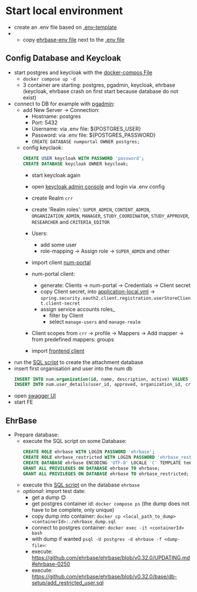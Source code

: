 # Start local environment

* create an .env file based on [.env-template](.env-template)
* * copy [ehrbase-env file](https://github.com/ehrbase/ehrbase/blob/master/.env.ehrbase) next to the [.env file](.env)

## Config Database and Keycloak

* start postgres and keycloak with the [docker-compos File](docker-compose.yaml)
  * `docker compose up -d`
  * 3 container are starting: postgres, pgadmin, keycloak, ehrbase (keycloak, ehrbase crash on first start because database do not exist)
* connect to DB for example with [pgadmin](localhost:8888):
  * add New Server -> Connection:
    * Hostname: postgres
    * Port: 5432
    * Username: via .env file: ${POSTGRES_USER}
    * Password: via .env file: ${POSTGRES_PASSWORD}
    * `CREATE DATABASE numportal OWNER postgres;`
  * config keyclaok:
      ```SQL
      CREATE USER keycloak WITH PASSWORD 'password';
      CREATE DATABASE keycloak OWNER keycloak;
      ```
    * start keycloak again
    * open [keycloak admin console](http://localhost:8180/admin/) and login via .env config
    * create Realm `crr`
    * create 'Realm roles': `SUPER_ADMIN`, `CONTENT_ADMIN`, `ORGANIZATION_ADMIN`, `MANAGER`, `STUDY_COORDINATOR`, `STUDY_APPROVER`, `RESEARCHER` and `CRITERIA_EDITOR`
    * Users: 
      * add some user
      * role-mapping -> Assign role -> `SUPER_ADMIN` and other
    * import client [num-portal](num-portal.json)
    * num-portal client:
      * generate: Clients -> num-portal -> Credentials -> Client secret
      * copy Client secret, into [application-local.yml](./../src/main/resources/application-local.yml) -> `spring.security.oauth2.client.registration.userStoreClient.client-secret`
      * assign service accounts roles_
        * filter by Client
        * select `manage-users` and `manage-realm`
    * Client scopes from `crr` -> profile -> Mappers -> Add mapper -> from predefined mappers: groups

      [//]: # ( move to FE repo )
    * import [frontend client](num-portal-webapp.json)
* run the [SQL script](./../attachments-db-setup/createdb.sql) to create the attachment database
* insert first organisation and user into the num db
  ```sql
  INSERT INTO num.organization(id, name, description, active) VALUES (1, 'name', 'description', true);
  INSERT INTO num.user_details(user_id, approved, organization_id, created_date) VALUES (<<USER_ID_FROM_KEYCLOAK>>, true, 1, current_date);
  ```
* open [swagger UI](http://localhost:8090/swagger-ui/index.html)
* start FE

## EhrBase
* Prepare database:
  * execute the SQL script on some Database:
    ```sql
    CREATE ROLE ehrbase WITH LOGIN PASSWORD 'ehrbase';
    CREATE ROLE ehrbase_restricted WITH LOGIN PASSWORD 'ehrbase_restricted';
    CREATE DATABASE ehrbase ENCODING 'UTF-8' LOCALE 'C' TEMPLATE template0;
    GRANT ALL PRIVILEGES ON DATABASE ehrbase TO ehrbase;
    GRANT ALL PRIVILEGES ON DATABASE ehrbase TO ehrbase_restricted;
    ```
  * execute this [SQL script](configDB.sql) on the database `ehrbase`
  * _optional_: import test date:
    * get a dump 😊
    * get postgres container id: `docker compose ps` (the dump does not have to be complete, only unique)
    * copy dump into container: `docker cp <local_path_to_dump> <containerId>:./ehrbase_dump.sql`
    * connect to postgres container: `docker exec -it <containerId> bash`
    * with dump if wanted `psql -U postgres -d ehrbase -f <dump-file>`:
    * execute: https://github.com/ehrbase/ehrbase/blob/v0.32.0/UPDATING.md#ehrbase-0250
    * execute: https://github.com/ehrbase/ehrbase/blob/v0.32.0/base/db-setup/add_restricted_user.sql
